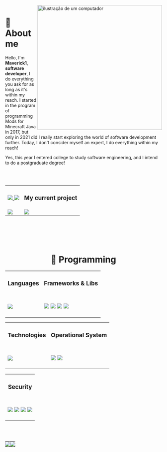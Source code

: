 <img src="https://raw.githubusercontent.com/MicaelliMedeiros/micaellimedeiros/master/image/computer-illustration.png" alt="ilustração de um computador" min-width="400px" max-width="400px" width="400px" align="right">
<h1>
  💠 About me
</h1>
<p align=left>
  Hello, I'm <strong>Maverick1</strong>, <strong>software developer</strong>, I do everything you ask for as long as it's within my reach. I started in the program of programming Mods for Minecraft Java in 2017, but only in 2021 did I really start exploring the world of software development further. Today, I don't consider myself an expert, I do everything within my reach!
</p>
<p align=left>
  Yes, this year I entered college to study software engineering, and I intend to do a postgraduate degree!
</p>
<br><br>



<div align=center>
  <table>
    <tr>
      <td>
        <h3 align=center>
          <a href="https://discord.com/users/461618792464646145" target="_blank">
            <img src="https://img.shields.io/badge/Discord-%235865F2.svg?style=for-the-badge&logo=discord&logoColor=white">
          </a>
          <a href="https://instagram.com/theswcy" target="_blank">
            <img src="https://img.shields.io/badge/Instagram-%23E4405F.svg?style=for-the-badge&logo=Instagram&logoColor=white">
          </a>
        </h3>
      </td>
      <td>
        <h3 align=center>My current project</h3>
      </td>
    </td>
    <tr>
      <td>
        <a href="https://discord.com/users/461618792464646145"><img src="https://lanyard.cnrad.dev/api/461618792464646145?bg=&theme=dark&showDisplayName=true" /></a>
      </td>
      <td>
      <a href="https://github.com/theswcy/rezet-sharp">
        <img align="center" src="https://github-readme-stats.vercel.app/api/pin/?username=theswcy&repo=rezet&show_icons=true&bg_color=0D1117,7e67ff,0D1117&text_color=0D1117&icon_color=0D1117&title_color=ffffff&count_private=false&hide_border=false&hide_title=false" />
      </a>
    </td>
    </tr>
  </table>
</div>
<br><br><br><br>



<h1 align=center>
  🧪 Programming
</h1>
<table align=center>
  <tr>
    <td>
      <h3 align=center>
        Languages
      </h3>
    </td>
    <td>
      <h3 align=center>
        Frameworks & Libs
      </h3>
    </td>
  </tr>
  <tr>
    <td>
      <h3>
        <img src="https://skillicons.dev/icons?i=cs,cpp,rust,java">
      </h3>
    </td>
    <td>
      <h3>
        <img src="https://img.shields.io/badge/.NET 9-512BD4?style=for-the-badge&logo=dotnet&logoColor=white">
        <img src="https://img.shields.io/badge/Blazor-512BD4?style=for-the-badge&logo=blazor&logoColor=white">
        <img src="https://img.shields.io/badge/tokio-CC0000.svg?style=for-the-badge&logo=rust&logoColor=white">
        <img src="https://img.shields.io/badge/Bootstrap-563D7C?style=for-the-badge&logo=bootstrap&logoColor=white">
      </h3>
    </td>
  </tr>
</table>
<table align=center>
  <tr>
    <td>
      <h3 align=center>
        Technologies
      </h3>
    </td>
    <td>
      <h3 align=center>
        Operational System
      </h3>
    </td>
  </tr>
  <tr>
    <td>
      <h3>
        <img src="https://skillicons.dev/icons?i=vscode,mongo,git,bash">
      </h3>
    </td>
    <td>
      <h3>
        <img src="https://img.shields.io/badge/Arch_Linux-1793D1?style=for-the-badge&logo=arch-linux&logoColor=white">
        <img src="https://img.shields.io/badge/Android-3DDC84?style=for-the-badge&logo=android&logoColor=white">
      </h3>
    </td>
  </tr>
</table>
<table align=center>
  <tr>
    <td>
      <h3 align=center>
        Security
      </h3>
    </td>
  </tr>
  <tr>
    <td>
      <h3 align=center>
        <img src="https://img.shields.io/badge/Black Arch-000000?style=for-the-badge&logo=arch-linux&logoColor=white">
        <img src="https://img.shields.io/badge/Wireshark-1679A7?style=for-the-badge&logo=Wireshark&logoColor=white">
        <img src="https://img.shields.io/badge/burpsuite-FF6633?style=for-the-badge&logo=burpsuite&logoColor=white">
        <img src="https://img.shields.io/badge/metasploit-2596CD?style=for-the-badge&logo=metasploit&logoColor=white">
      </h3>
    </td>
  </tr>
</table>
<br><br>




<table align=center>
  <td style="padding: 0; width=50%">
    <img src="https://github-readme-stats.vercel.app/api/?username=theswcy&show_icons=true&bg_color=0D1117,CC6FA1,3C1FBB&text_color=ffffff&icon_color=ffffff&title_color=ffffff&count_private=false&hide_border=false&hide_title=false" />
  </td>
  <td style="padding: 0; width=50%">
    <a href="https://github.com/theswcy"><img align="center" src="https://github-readme-stats.vercel.app/api/top-langs/?username=theswcy&show_icons=true&bg_color=0D1117,3C1FBB,CC6FA1&text_color=ffffff&icon_color=ffffff&title_color=ffffff&count_private=false&hide_border=false&hide_title=false" /></a>
  </td>
</table>
